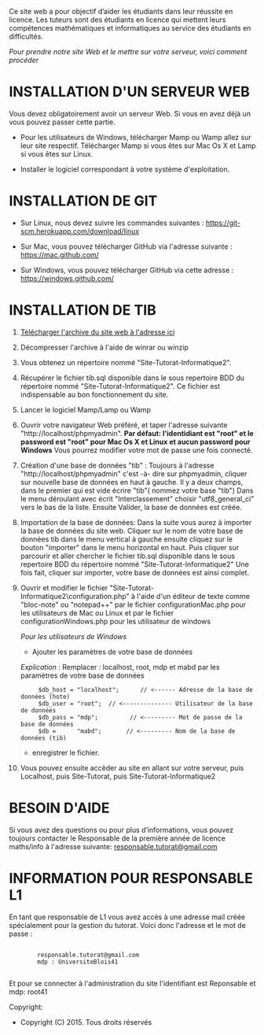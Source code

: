 Ce site web a pour objectif d’aider les étudiants dans leur réussite en licence. Les tuteurs sont des étudiants en licence qui mettent leurs compétences mathématiques et informatiques au service des étudiants en difficultés.


*Pour prendre notre site Web et le mettre sur votre serveur, voici comment procéder* 



# INSTALLATION D'UN SERVEUR WEB

 Vous devez obligatoirement avoir un serveur Web. Si vous en avez déjà un vous pouvez passer cette partie.

* Pour les utilisateurs de Windows, télécharger Mamp ou Wamp allez sur leur site respectif.
Télécharger Mamp si vous êtes sur Mac Os X  et Lamp si vous êtes sur Linux.

* Installer le logiciel correspondant à votre système d'exploitation.



 # INSTALLATION DE GIT

* Sur Linux, nous devez suivre les commandes suivantes : https://git-scm.herokuapp.com/download/linux

* Sur Mac, vous pouvez télécharger GitHub via l'adresse suivante : https://mac.github.com/

* Sur Windows, vous pouvez télécharger GitHub via cette adresse : https://windows.github.com/


 # INSTALLATION DE TIB


1. [Télécharger l'archive du site web à l'adresse ici](https://github.com/laureduchemin/Site-Tutorat-Informatique2/archive/master.zip)

2. Décompresser l'archive à l'aide de winrar ou winzip

3. Vous obtenez un répertoire nommé "Site-Tutorat-Informatique2". 

4. Récupérer le fichier tib.sql disponible dans le sous repertoire BDD du répertoire nommé "Site-Tutorat-Informatique2".
 Ce fichier est indispensable au bon fonctionnement du site.

5. Lancer le logiciel Mamp/Lamp ou Wamp

6. Ouvrir votre navigateur Web préféré, et taper l'adresse suivante "http://localhost/phpmyadmin". 
**Par défaut: l'identidiant est "root" et  le password est "root"  pour Mac Os X et Linux et aucun password pour Windows**
Vous pourrez modifier votre mot de passe une fois connecté.

7. Création d'une base de données "tib" :
Toujours à l'adresse "http://localhost/phpmyadmin" c'est -à- dire sur phpmyadmin, cliquer sur nouvelle base de données en haut à gauche.
  Il y a deux champs, dans le premier qui est vide écrire "tib"( nommez votre base "tib") 
Dans le menu déroulant avec écrit "Interclassement" choisir "utf8_general_ci" vers le bas de la liste. 
Ensuite Valider, la base de données est créée. 

8. Importation de la base de données:
Dans la suite vous aurez à importer la base de données du site web.
Cliquer sur le nom de votre base de données tib dans le menu vertical à gauche ensuite cliquez sur le bouton "importer" dans le menu horizontal en haut.
Puis cliquer sur parcourir et aller chercher le fichier tib.sql disponible dans le sous repertoire BDD du répertoire nommé "Site-Tutorat-Informatique2"
Une fois fait, cliquer sur importer, votre base de données  est ainsi complet.

9. Ouvrir et modifier le fichier "Site-Tutorat-Informatique2\configuration.php" à l'aide d'un éditeur de texte comme "bloc-note" ou "notepad++" par le fichier configurationMac.php pour les utilisateurs de Mac ou Linux et  par le fichier configurationWindows.php pour les utilisateur de windows

   *Pour les utilisateurs de Windows*
   
    * Ajouter les paramètres de votre base de données
    
   *Explication* :
    Remplacer : localhost, root, mdp et mabd par les paramètres de votre base de données   

   
    ```````````````
         $db_host = "localhost";      // <------ Adresse de la base de données (hote)
         $db_user = "root";  // <-------------- Utilisateur de la base de données
         $db_pass = "mdp";         // <--------- Mot de passe de la base de données
         $db =      "mabd";       // <--------- Nom de la base de données (tib) 
    ```````````````

    *  enregistrer le fichier.
  
10. Vous pouvez ensuite accèder au site en allant sur votre serveur, puis Localhost, puis Site-Tutorat, puis Site-Tutorat-Informatique2

# BESOIN D'AIDE 
Si vous avez des questions ou pour plus d’informations, vous pouvez toujours contacter le Responsable de la première année de licence maths/info à l'adresse suivante:
responsable.tutorat@gmail.com


# INFORMATION POUR RESPONSABLE L1
En tant que responsable de L1 vous avez accès à une adresse mail créée spécialement pour la gestion du tutorat.
Voici donc l'adresse et le mot de passe :
```````````````     
    
		responsable.tutorat@gmail.com
		mdp : UniversiteBlois41
     
```````````````		
Et pour se connecter à l'administration du site l'identifiant est Reponsable et mdp: root41 


Copyright: 

 * Copyright (C) 2015. Tous droits réservés 




